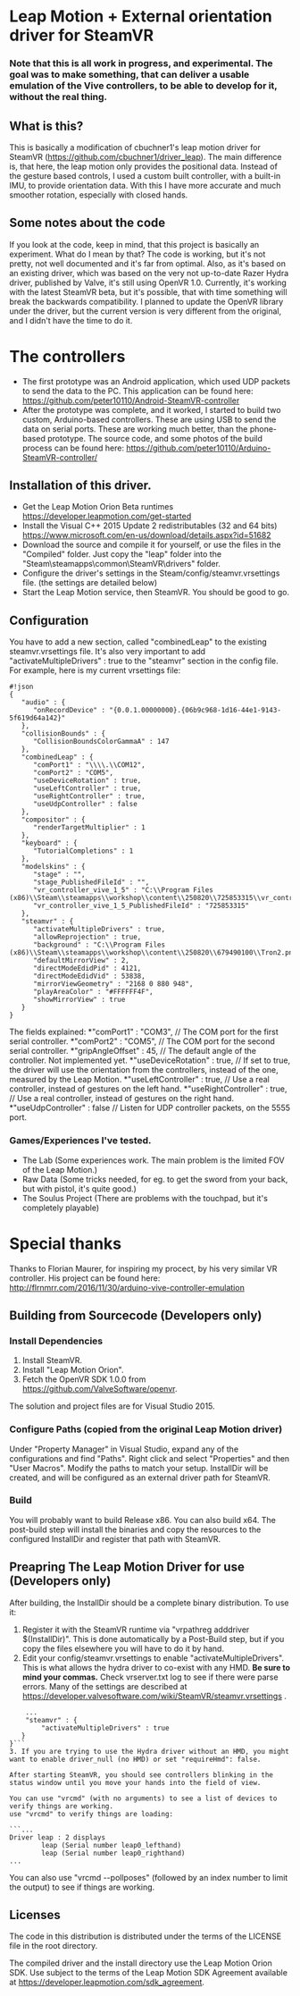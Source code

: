# Leap Motion + External orientation driver for SteamVR
### Note that this is all work in progress, and experimental. The goal was to make something, that can deliver a usable emulation of the Vive controllers, to be able to develop for it, without the real thing. 
## What is this?
This is basically a modification of cbuchner1's leap motion driver for SteamVR (https://github.com/cbuchner1/driver_leap). The main difference is, that here, the leap motion only provides the positional data. Instead of the gesture based controls, I used a custom built controller, with a built-in IMU, to provide orientation data. With this I have more accurate and much smoother rotation, especially with closed hands.

## Some notes about the code
If you look at the code, keep in mind, that this project is basically an experiment. What do I mean by that? The code is working, but it's not pretty, not well documented and it's far from optimal.
Also, as it's based on an existing driver, which was based on the very not up-to-date Razer Hydra driver, published by Valve, it's still using OpenVR 1.0. Currently, it's working with the latest SteamVR beta, but it's possible, that with time something will break the backwards compatibility. I planned to update the OpenVR library under the driver, but the current version is very different from the original, and I didn't have the time to do it.

# The controllers
- The first prototype was an Android application, which used UDP packets to send the data to the PC. This application can be found here:
https://github.com/peter10110/Android-SteamVR-controller
- After the prototype was complete, and it worked, I started to build two custom, Arduino-based controllers. These are using USB to send the data on serial ports. These are working much better, than the phone-based prototype. The source code, and some photos of the build process can be found here:
https://github.com/peter10110/Arduino-SteamVR-controller/

## Installation of this driver.

- Get the Leap Motion Orion Beta runtimes https://developer.leapmotion.com/get-started
- Install the Visual C++ 2015 Update 2 redistributables (32 and 64 bits) https://www.microsoft.com/en-us/download/details.aspx?id=51682
- Download the source and compile it for yourself, or use the files in the "Compiled" folder. Just copy the "leap" folder into the "Steam\steamapps\common\SteamVR\drivers\" folder.
- Configure the driver's settings in the Steam/config/steamvr.vrsettings file. (the settings are detailed below)
- Start the Leap Motion service, then SteamVR. You should be good to go.

## Configuration
You have to add a new section, called "combinedLeap" to the existing steamvr.vrsettings file. It's also very important to add       "activateMultipleDrivers" : true to the "steamvr" section in the config file.
For example, here is my current vrsettings file:

```
#!json
{
   "audio" : {
      "onRecordDevice" : "{0.0.1.00000000}.{06b9c968-1d16-44e1-9143-5f619d64a142}"
   },
   "collisionBounds" : {
      "CollisionBoundsColorGammaA" : 147
   },
   "combinedLeap" : {
      "comPort1" : "\\\\.\\COM12",
      "comPort2" : "COM5",
      "useDeviceRotation" : true,
      "useLeftController" : true,
      "useRightController" : true,
      "useUdpController" : false
   },
   "compositor" : {
      "renderTargetMultiplier" : 1
   },
   "keyboard" : {
      "TutorialCompletions" : 1
   },
   "modelskins" : {
      "stage" : "",
      "stage_PublishedFileId" : "",
      "vr_controller_vive_1_5" : "C:\\Program Files (x86)\\Steam\\steamapps\\workshop\\content\\250820\\725853315\\vr_controller_vive_1_5\\vr_controller_vive_1_5.obj",
      "vr_controller_vive_1_5_PublishedFileId" : "725853315"
   },
   "steamvr" : {
      "activateMultipleDrivers" : true,
      "allowReprojection" : true,
      "background" : "C:\\Program Files (x86)\\Steam\\steamapps\\workshop\\content\\250820\\679490100\\Tron2.png",
      "defaultMirrorView" : 2,
      "directModeEdidPid" : 4121,
      "directModeEdidVid" : 53838,
      "mirrorViewGeometry" : "2168 0 880 948",
      "playAreaColor" : "#FFFFFF4F",
      "showMirrorView" : true
   }
}
```
The fields explained:
*"comPort1" : "COM3", // The COM port for the first serial controller.
*"comPort2" : "COM5", // The COM port for the second serial controller.
*"gripAngleOffset" : 45, // The default angle of the controller. Not implemented yet.
*"useDeviceRotation" : true, // If set to true, the driver will use the orientation from the controllers, instead of the one, measured by the Leap Motion.
*"useLeftController" : true, // Use a real controller, instead of gestures on the left hand.
*"useRightController" : true, // Use a real controller, instead of gestures on the right hand.
*"useUdpController" : false // Listen for UDP controller packets, on the 5555 port.

### Games/Experiences I've tested.
- The Lab (Some experiences work. The main problem is the limited FOV of the Leap Motion.)
- Raw Data (Some tricks needed, for eg. to get the sword from your back, but with pistol, it's quite good.)
- The Soulus Project (There are problems with the touchpad, but it's completely playable)

# Special thanks
Thanks to Florian Maurer, for inspiring my procect, by his very similar VR controller. His project can be found here:
http://flrnmrr.com/2016/11/30/arduino-vive-controller-emulation

## Building from Sourcecode (Developers only)

### Install Dependencies

1. Install SteamVR.
2. Install "Leap Motion Orion".
3. Fetch the OpenVR SDK 1.0.0 from https://github.com/ValveSoftware/openvr.

The solution and project files are for Visual Studio 2015.

### Configure Paths (copied from the original Leap Motion driver)

Under "Property Manager" in Visual Studio, expand any of the configurations and find "Paths".  Right click and select "Properties" and then "User Macros".  Modify the paths to match your setup.  InstallDir will be created, and will be configured as an external driver path for SteamVR.

### Build

You will probably want to build Release x86.  You can also build x64.  The post-build step will install the binaries and copy the resources to the configured InstallDir and register that path with SteamVR.

## Preapring The Leap Motion Driver for use (Developers only)

After building, the InstallDir should be a complete binary distribution.  To use it:

1. Register it with the SteamVR runtime via "vrpathreg adddriver $(InstallDir)".  This is done automatically by a Post-Build step, but if you copy the files elsewhere you will have to do it by hand.
2. Edit your config/steamvr.vrsettings to enable "activateMultipleDrivers".  This is what allows the hydra driver to co-exist with any HMD.  **Be sure to mind your commas.** Check vrserver.txt log to see if there were parse errors.  Many of the settings are described at https://developer.valvesoftware.com/wiki/SteamVR/steamvr.vrsettings .
```{
	...
	"steamvr" : {
        "activateMultipleDrivers" : true
   }
}```
3. If you are trying to use the Hydra driver without an HMD, you might want to enable driver_null (no HMD) or set "requireHmd": false.

After starting SteamVR, you should see controllers blinking in the status window until you move your hands into the field of view.

You can use "vrcmd" (with no arguments) to see a list of devices to verify things are working.
use "vrcmd" to verify things are loading:

```...
Driver leap : 2 displays
        leap (Serial number leap0_lefthand)
        leap (Serial number leap0_righthand)
...
```

You can also use "vrcmd --pollposes" (followed by an index number to limit the output) to see if things are working.

## Licenses

The code in this distribution is distributed under the terms of the LICENSE file in the root directory.

The compiled driver and the install directory use the Leap Motion Orion SDK.  Use subject to the terms of the Leap Motion SDK Agreement available at
https://developer.leapmotion.com/sdk_agreement.
